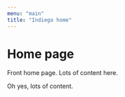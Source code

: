 ```yaml
---
menu: "main"
title: "Indiego home"
---
```


# Home page

Front home page. Lots of content here.

Oh yes, lots of content.